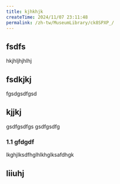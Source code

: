```yaml
---
title: kjhkhjk
createTime: 2024/11/07 23:11:48
permalink: /zh-tw/MuseumLibrary/ck8SPXP_/
---
```



## fsdfs
hkjhljhjhlhj
## fsdkjkj

fgsdgsdfgsd

## kjjkj

gsdfgsdfgs
gsdfgsdfg

### 1.1 gfdgdf


lkghjlksdfhglhlkhglksafdhgk

## liiuhj

